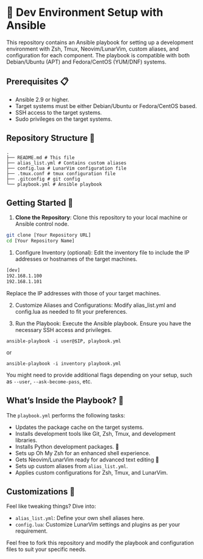 # 🚀 Dev Environment Setup with Ansible

This repository contains an Ansible playbook for setting up a development environment with Zsh, Tmux, Neovim/LunarVim, custom aliases, and configuration for each component. The playbook is compatible with both Debian/Ubuntu (APT) and Fedora/CentOS (YUM/DNF) systems.

## Prerequisites 📋

- Ansible 2.9 or higher.
- Target systems must be either Debian/Ubuntu or Fedora/CentOS based.
- SSH access to the target systems.
- Sudo privileges on the target systems.

## Repository Structure 📂
```
.
├── README.md # This file
├── alias_list.yml # Contains custom aliases
├── config.lua # LunarVim configuration file
├── .tmux.conf # tmux configuration file
├── .gitconfig # git config 
└── playbook.yml # Ansible playbook
```


## Getting Started 🚦

1. **Clone the Repository**: Clone this repository to your local machine or Ansible control node.

```bash
git clone [Your Repository URL]
cd [Your Repository Name]
```
1. Configure Inventory (optional): Edit the inventory file to include the IP addresses or hostnames of the target machines.

```bash
[dev]
192.168.1.100
192.168.1.101
```
Replace the IP addresses with those of your target machines.

2. Customize Aliases and Configurations: Modify alias_list.yml and config.lua as needed to fit your preferences.

3. Run the Playbook: Execute the Ansible playbook. Ensure you have the necessary SSH access and privileges.

```
ansible-playbook -i user@$IP, playbook.yml
```
or 
```
ansible-playbook -i inventory playbook.yml
```
You might need to provide additional flags depending on your setup, such as `--user`, `--ask-become-pass`, etc.

## What’s Inside the Playbook? 🧰

The `playbook.yml` performs the following tasks:

- Updates the package cache on the target systems.
- Installs development tools like Git, Zsh, Tmux, and development libraries.
- Installs Python development packages. 🐍
- Sets up Oh My Zsh for an enhanced shell experience.
- Gets Neovim/LunarVim ready for advanced text editing 📝
- Sets up custom aliases from `alias_list.yml`.
- Applies custom configurations for Zsh, Tmux, and LunarVim.

## Customizations 🎨

Feel like tweaking things? Dive into:

- `alias_list.yml`: Define your own shell aliases here.
- `config.lua`: Customize LunarVim settings and plugins as per your requirement.

Feel free to fork this repository and modify the playbook and configuration files to suit your specific needs.
